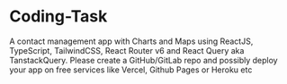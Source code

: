 # Coding-Task
A contact management app with Charts and Maps using ReactJS, TypeScript, TailwindCSS, React Router v6 and React Query aka TanstackQuery. Please create a GitHub/GitLab repo and possibly deploy your app on free services like Vercel, Github Pages or Heroku etc
